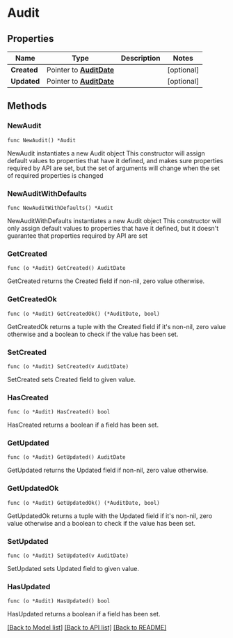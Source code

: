 # Audit

## Properties

Name | Type | Description | Notes
------------ | ------------- | ------------- | -------------
**Created** | Pointer to [**AuditDate**](AuditDate.md) |  | [optional] 
**Updated** | Pointer to [**AuditDate**](AuditDate.md) |  | [optional] 

## Methods

### NewAudit

`func NewAudit() *Audit`

NewAudit instantiates a new Audit object
This constructor will assign default values to properties that have it defined,
and makes sure properties required by API are set, but the set of arguments
will change when the set of required properties is changed

### NewAuditWithDefaults

`func NewAuditWithDefaults() *Audit`

NewAuditWithDefaults instantiates a new Audit object
This constructor will only assign default values to properties that have it defined,
but it doesn't guarantee that properties required by API are set

### GetCreated

`func (o *Audit) GetCreated() AuditDate`

GetCreated returns the Created field if non-nil, zero value otherwise.

### GetCreatedOk

`func (o *Audit) GetCreatedOk() (*AuditDate, bool)`

GetCreatedOk returns a tuple with the Created field if it's non-nil, zero value otherwise
and a boolean to check if the value has been set.

### SetCreated

`func (o *Audit) SetCreated(v AuditDate)`

SetCreated sets Created field to given value.

### HasCreated

`func (o *Audit) HasCreated() bool`

HasCreated returns a boolean if a field has been set.

### GetUpdated

`func (o *Audit) GetUpdated() AuditDate`

GetUpdated returns the Updated field if non-nil, zero value otherwise.

### GetUpdatedOk

`func (o *Audit) GetUpdatedOk() (*AuditDate, bool)`

GetUpdatedOk returns a tuple with the Updated field if it's non-nil, zero value otherwise
and a boolean to check if the value has been set.

### SetUpdated

`func (o *Audit) SetUpdated(v AuditDate)`

SetUpdated sets Updated field to given value.

### HasUpdated

`func (o *Audit) HasUpdated() bool`

HasUpdated returns a boolean if a field has been set.


[[Back to Model list]](../README.md#documentation-for-models) [[Back to API list]](../README.md#documentation-for-api-endpoints) [[Back to README]](../README.md)


